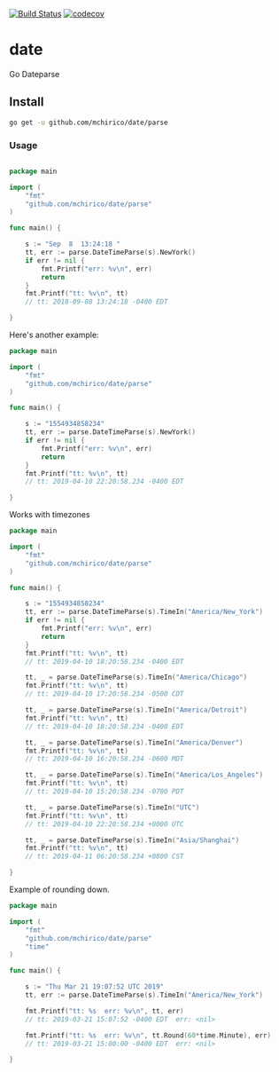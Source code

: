 [![Build Status](https://travis-ci.org/mchirico/date.svg?branch=develop)](https://travis-ci.org/mchirico/date)
[![codecov](https://codecov.io/gh/mchirico/date/branch/develop/graph/badge.svg)](https://codecov.io/gh/mchirico/date)

# date
Go Dateparse


## Install

```bash
go get -u github.com/mchirico/date/parse

```


### Usage

```go

package main

import (
	"fmt"
	"github.com/mchirico/date/parse"
)

func main() {

	s := "Sep  8  13:24:18 "
	tt, err := parse.DateTimeParse(s).NewYork()
	if err != nil {
		fmt.Printf("err: %v\n", err)
		return
	}
	fmt.Printf("tt: %v\n", tt)
	// tt: 2018-09-08 13:24:18 -0400 EDT

}

```

Here's another example:

```go
package main

import (
	"fmt"
	"github.com/mchirico/date/parse"
)

func main() {

	s := "1554934858234"
	tt, err := parse.DateTimeParse(s).NewYork()
	if err != nil {
		fmt.Printf("err: %v\n", err)
		return
	}
	fmt.Printf("tt: %v\n", tt)
	// tt: 2019-04-10 22:20:58.234 -0400 EDT

}


```

Works with timezones 

```go
package main

import (
	"fmt"
	"github.com/mchirico/date/parse"
)

func main() {

	s := "1554934858234"
	tt, err := parse.DateTimeParse(s).TimeIn("America/New_York")
	if err != nil {
		fmt.Printf("err: %v\n", err)
		return
	}
	fmt.Printf("tt: %v\n", tt)
	// tt: 2019-04-10 18:20:58.234 -0400 EDT

	tt, _ = parse.DateTimeParse(s).TimeIn("America/Chicago")
	fmt.Printf("tt: %v\n", tt)
	// tt: 2019-04-10 17:20:58.234 -0500 CDT

	tt, _ = parse.DateTimeParse(s).TimeIn("America/Detroit")
	fmt.Printf("tt: %v\n", tt)
	// tt: 2019-04-10 18:20:58.234 -0400 EDT

	tt, _ = parse.DateTimeParse(s).TimeIn("America/Denver")
	fmt.Printf("tt: %v\n", tt)
	// tt: 2019-04-10 16:20:58.234 -0600 MDT

	tt, _ = parse.DateTimeParse(s).TimeIn("America/Los_Angeles")
	fmt.Printf("tt: %v\n", tt)
	// tt: 2019-04-10 15:20:58.234 -0700 PDT

	tt, _ = parse.DateTimeParse(s).TimeIn("UTC")
	fmt.Printf("tt: %v\n", tt)
	// tt: 2019-04-10 22:20:58.234 +0000 UTC

	tt, _ = parse.DateTimeParse(s).TimeIn("Asia/Shanghai")
	fmt.Printf("tt: %v\n", tt)
	// tt: 2019-04-11 06:20:58.234 +0800 CST

}


```

Example of rounding down.

```go
package main

import (
	"fmt"
	"github.com/mchirico/date/parse"
	"time"
)

func main() {

	s := "Thu Mar 21 19:07:52 UTC 2019"
	tt, err := parse.DateTimeParse(s).TimeIn("America/New_York")

	fmt.Printf("tt: %s  err: %v\n", tt, err)
	// tt: 2019-03-21 15:07:52 -0400 EDT  err: <nil>

	fmt.Printf("tt: %s  err: %v\n", tt.Round(60*time.Minute), err)
	// tt: 2019-03-21 15:00:00 -0400 EDT  err: <nil>

}


```
